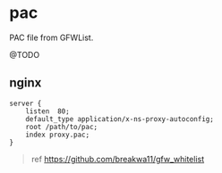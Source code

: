 # pac

PAC file from GFWList.

@TODO

## nginx

```
server {
    listen  80;
    default_type application/x-ns-proxy-autoconfig;
    root /path/to/pac;
    index proxy.pac;
}
```

> ref
https://github.com/breakwa11/gfw_whitelist